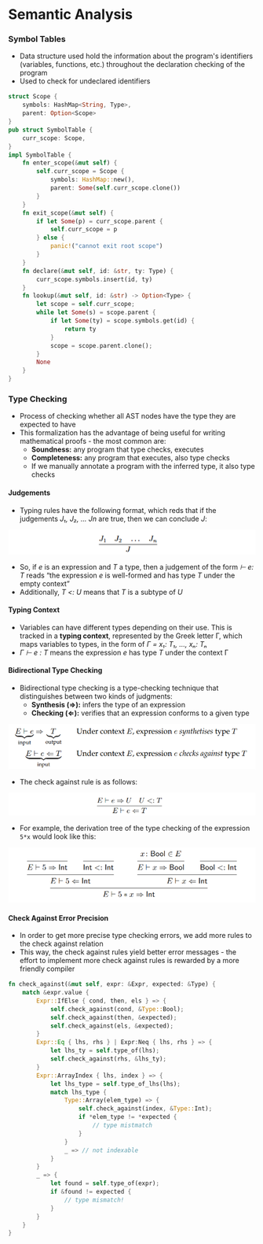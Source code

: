 # Semantic Analysis
### Symbol Tables
- Data structure used hold the information about the program's identifiers (variables, functions, etc.) throughout the declaration checking of the program
- Used to check for undeclared identifiers

```rust
struct Scope {
	symbols: HashMap<String, Type>,
	parent: Option<Scope>
}
pub struct SymbolTable {
    curr_scope: Scope,
}
impl SymbolTable {
	fn enter_scope(&mut self) {
		self.curr_scope = Scope {
			symbols: HashMap::new(),
			parent: Some(self.curr_scope.clone())
		}
	}
	fn exit_scope(&mut self) {
		if let Some(p) = curr_scope.parent {
			self.curr_scope = p
		} else {
			panic!("cannot exit root scope")
		}
	}
	fn declare(&mut self, id: &str, ty: Type) {
		curr_scope.symbols.insert(id, ty)
	}
	fn lookup(&mut self, id: &str) -> Option<Type> {
		let scope = self.curr_scope;
		while let Some(s) = scope.parent {
			if let Some(ty) = scope.symbols.get(id) {
				return ty
			}
			scope = scope.parent.clone();
		}
		None
	}
}
```

### Type Checking
- Process of checking whether all AST nodes have the type they are expected to have
- This formalization has the advantage of being useful for writing mathematical proofs - the most common are:
	- **Soundness:** any program that type checks, executes
	- **Completeness:** any program that executes, also type checks
	- If we manually annotate a program with the inferred type, it also type checks

#### Judgements
- Typing rules have the following format, which reds that if the judgements *J₁, J₂, ... Jn* are true, then we can conclude *J*:

![](resources/typing-rules.png)

- So, if *e* is an expression and *T* a type, then a judgement of the form *⊢ e: T* reads “the expression *e* is well-formed and has type *T* under the empty context”
- Additionally, *T <: U* means that *T* is a subtype of *U*

#### Typing Context
- Variables can have different types depending on their use. This is tracked in a
**typing context**, represented by the Greek letter Γ, which maps variables to types, in the form of *Γ = x₁: T₁, ..., xₙ: Tₙ*
- *Γ ⊢ e : T* means the expression *e* has type *T* under the context Γ

#### Bidirectional Type Checking
- Bidirectional type checking is a type-checking technique that distinguishes between two kinds of judgments:
	- **Synthesis (⇒):** infers the type of an expression
	- **Checking (⇐):** verifies that an expression conforms to a given type

![](resources/type-checking-relations.png)

- The check against rule is as follows:

![](resources/check-against.png)

- For example, the derivation tree of the type checking of the expression `5*x` would look like this:

![](resources/type-checking-example.png)

#### Check Against Error Precision
- In order to get more precise type checking errors, we add more rules to the check against relation
- This way, the check against rules yield better error messages - the effort to implement more check against rules is rewarded by a more friendly compiler

```rust
fn check_against(&mut self, expr: &Expr, expected: &Type) {
	match &expr.value {
		Expr::IfElse { cond, then, els } => {
			self.check_against(cond, &Type::Bool);
			self.check_against(then, &expected);
			self.check_against(els, &expected);
		}
		Expr::Eq { lhs, rhs } | Expr:Neq { lhs, rhs } => {
			let lhs_ty = self.type_of(lhs);
			self.check_against(rhs, &lhs_ty);
		}
		Expr::ArrayIndex { lhs, index } => {
			let lhs_type = self.type_of_lhs(lhs);
			match lhs_type {
				Type::Array(elem_type) => {
					self.check_against(index, &Type::Int);
					if *elem_type != *expected {
						// type mistmatch
					}
				}
				_ => // not indexable
			}
        }
		_ => {
			let found = self.type_of(expr);
			if &found != expected {
				// type mismatch!
			}
		}
	}
}
```